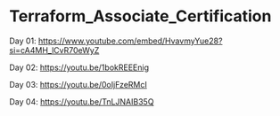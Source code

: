# Terraform_Associate_Certification

Day 01: https://www.youtube.com/embed/HvavmyYue28?si=cA4MH_lCvR70eWyZ


Day 02: https://youtu.be/1bokREEEnig


Day 03: https://youtu.be/0oIjFzeRMcI


Day 04: https://youtu.be/TnLJNAIB35Q
